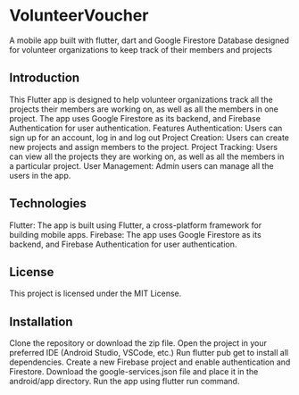# VolunteerVoucher
A mobile app built with flutter, dart and Google Firestore Database designed for volunteer organizations to keep track of their members and projects

## Introduction
This Flutter app is designed to help volunteer organizations track all the projects their members are working on, as well as all the members in one project. The app uses Google Firestore as its backend, and Firebase Authentication for user authentication.
Features
Authentication: Users can sign up for an account, log in and log out
Project Creation: Users can create new projects and assign members to the project.
Project Tracking: Users can view all the projects they are working on, as well as all the members in a particular project.
User Management: Admin users can manage all the users in the app.

## Technologies
Flutter: The app is built using Flutter, a cross-platform framework for building mobile apps.
Firebase: The app uses Google Firestore as its backend, and Firebase Authentication for user authentication.

## License
This project is licensed under the MIT License.

## Installation
Clone the repository or download the zip file.
Open the project in your preferred IDE (Android Studio, VSCode, etc.)
Run flutter pub get to install all dependencies.
Create a new Firebase project and enable authentication and Firestore.
Download the google-services.json file and place it in the android/app directory.
Run the app using flutter run command.
